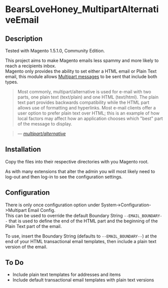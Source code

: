 # BearsLoveHoney_MultipartAlternativeEmail #

## Description ##

Tested with Magento 1.5.1.0, Community Edition.

This project aims to make Magento emails less spammy and more likely to reach a recipients inbox.  
Magento only provides the ability to set either a HTML email or Plain Text email, this module allows [Multipart messages](http://en.wikipedia.org/wiki/MIME#Multipart_messages) to be sent that include both types.

> Most commonly, multipart/alternative is used for e-mail with two parts, one plain text (text/plain) and one HTML (text/html). The plain text part provides backwards compatibility while the HTML part allows use of formatting and hyperlinks. Most e-mail clients offer a user option to prefer plain text over HTML; this is an example of how local factors may affect how an application chooses which "best" part of the message to display.

> &mdash; <cite>[multipart/alternative](http://en.wikipedia.org/wiki/MIME#Alternative)</cite>

## Installation ##

Copy the files into their respective directories with you Magento root.

As with many extensions that alter the admin you will most likely need to log-out and then log-in to see the configuration settings.

## Configuration ##

There is only once configuration option under System->Configuration->Multipart Email Config.  
This can be used to override the default Boundary String `--EMAIL_BOUNDARY--` that is used to define the end of the HTML part and the beginning of the Plain Text part of the email.

To use, insert the Boundary String (defaults to `--EMAIL_BOUNDARY--`) at the end of your HTML transactional email templates, then include a plain text version of the email.

## To Do ##

* Include plain text templates for addresses and items
* Include default transactional email templates with plain text versions